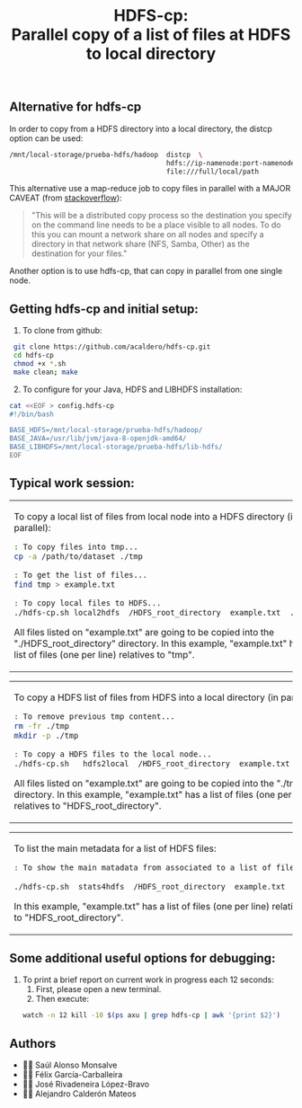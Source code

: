 <html>
 <h1 align="center">HDFS-cp: <br>Parallel copy of a list of files at HDFS to local directory</h1>
 <br>
</html>


## Alternative for hdfs-cp
In order to copy from a HDFS directory into a local directory, the distcp option can be used:
```bash
/mnt/local-storage/prueba-hdfs/hadoop  distcp  \
                                       hdfs://ip-namenode:port-namenode/HDFS\_directory/ \
                                       file:///full/local/path 
``` 

This alternative use a map-reduce job to copy files in parallel with a MAJOR CAVEAT (from [stackoverflow](https://stackoverflow.com/questions/25816813/effective-ways-to-load-data-from-hdfs-to-local-system)):

> "This will be a distributed copy process so the destination you specify on the command line needs to be a place visible to all nodes. 
> To do this you can mount a network share on all nodes and specify a directory in that network share (NFS, Samba, Other) as the destination for your files."

Another option is to use hdfs-cp, that can copy in parallel from one single node.

## Getting hdfs-cp and initial setup:
1. To clone from github:
```bash
 git clone https://github.com/acaldero/hdfs-cp.git
 cd hdfs-cp
 chmod +x *.sh
 make clean; make
``` 
2. To configure for your Java, HDFS and LIBHDFS installation:
```bash
cat <<EOF > config.hdfs-cp
#!/bin/bash

BASE_HDFS=/mnt/local-storage/prueba-hdfs/hadoop/
BASE_JAVA=/usr/lib/jvm/java-8-openjdk-amd64/
BASE_LIBHDFS=/mnt/local-storage/prueba-hdfs/lib-hdfs/
EOF
```
  
## Typical work session:
<html>
 <table>
  <tr valign="top">
  <td>
</html>

To copy a local list of files from local node into a HDFS directory (in parallel):
```bash
: To copy files into tmp...
cp -a /path/to/dataset ./tmp

: To get the list of files...
find tmp > example.txt

: To copy local files to HDFS...
./hdfs-cp.sh local2hdfs  /HDFS_root_directory  example.txt  ./tmp
```

All files listed on "example.txt" are going to be copied into the "./HDFS_root_directory" directory.
In this example, "example.txt" has a list of files (one per line) relatives to "tmp".
  
<html>
  </td>
  </tr>
 </table>
 <table>
  <tr valign="top">
  <td>
</html>

To copy a HDFS list of files from HDFS into a local directory (in parallel):
```bash
: To remove previous tmp content...
rm -fr ./tmp
mkdir -p ./tmp

: To copy a HDFS files to the local node...
./hdfs-cp.sh   hdfs2local  /HDFS_root_directory  example.txt  ./tmp
```

All files listed on "example.txt" are going to be copied into the "./tmp" directory.
In this example, "example.txt" has a list of files (one per line) relatives to "HDFS\_root\_directory".

<html>
  </td>
  </tr>
 </table>
 <table>
  <tr valign="top">
  <td>
</html>

To list the main metadata for a list of HDFS files:
```bash
: To show the main matadata from associated to a list of files...
  
./hdfs-cp.sh  stats4hdfs  /HDFS_root_directory  example.txt  ./tmp
```

In this example, "example.txt" has a list of files (one per line) relatives to "HDFS\_root\_directory". 
 
<html>
  </td>
  </tr>
 </table>
</html>


## Some additional useful options for debugging:
1. To print a brief report on current work in progress each 12 seconds:
   1. First, please open a new terminal.
   2. Then execute:
   ```bash
   watch -n 12 kill -10 $(ps axu | grep hdfs-cp | awk '{print $2}')
   ```

## Authors
* :technologist: Saúl Alonso Monsalve
* :technologist: Félix García-Carballeira
* :technologist: José Rivadeneira López-Bravo 
* :technologist: Alejandro Calderón Mateos

